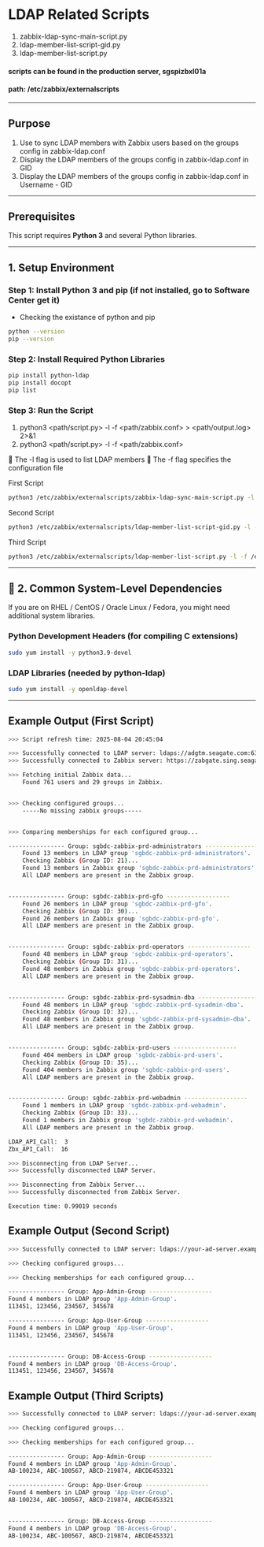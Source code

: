 # LDAP Related Scripts
1. zabbix-ldap-sync-main-script.py
2. ldap-member-list-script-gid.py
3. ldap-member-list-script.py

#### scripts can be found in the production server, sgspizbxl01a
#### path: /etc/zabbix/externalscripts
----------------------------------------------------------------

## Purpose

1. Use to sync LDAP members with Zabbix users based on the groups config in zabbix-ldap.conf
2. Display the LDAP members of the groups config in zabbix-ldap.conf in GID
3. Display the LDAP members of the groups config in zabbix-ldap.conf in Username - GID 
----------------------------------------------------------------

## Prerequisites

This script requires **Python 3** and several Python libraries.

----------------------------------------------------------------

## 1. Setup Environment

### Step 1: Install Python 3 and pip (if not installed, go to Software Center get it)

* Checking the existance of python and pip 
```bash
python --version
pip --version
```

### Step 2: Install Required Python Libraries

```bash
pip install python-ldap
pip install docopt
pip list
```

### Step 3: Run the Script
1. python3 <path/script.py> -l -f <path/zabbix.conf> > <path/output.log> 2>&1
2. python3 <path/script.py> -l -f <path/zabbix.conf>

🔸 The -l flag is used to list LDAP members
🔸 The -f flag specifies the configuration file

First Script
```bash
python3 /etc/zabbix/externalscripts/zabbix-ldap-sync-main-script.py -l -f /etc/zabbix/externalscripts/zabbix-ldap.conf > /etc/zabbix/externalscripts/zabbix-ldap-sync-output.log 2>&1
```

Second Script
```bash
python3 /etc/zabbix/externalscripts/ldap-member-list-script-gid.py -l -f /etc/zabbix/externalscripts/zabbix-ldap.conf
```

Third Script
```bash
python3 /etc/zabbix/externalscripts/ldap-member-list-script.py -l -f /etc/zabbix/externalscripts/zabbix-ldap.conf
```

----------------------------------------------------------------

## 🧱 2. Common System-Level Dependencies

If you are on RHEL / CentOS / Oracle Linux / Fedora, you might need additional system libraries.

### Python Development Headers (for compiling C extensions)

```bash
sudo yum install -y python3.9-devel
```

### LDAP Libraries (needed by python-ldap)
```bash
sudo yum install -y openldap-devel
```
----------------------------------------------------------------

## Example Output (First Script)

```bash
>>> Script refresh time: 2025-08-04 20:45:04

>>> Successfully connected to LDAP server: ldaps://adgtm.seagate.com:636/
>>> Successfully connected to Zabbix server: https://zabgate.sing.seagate.com/

>>> Fetching initial Zabbix data...
    Found 761 users and 29 groups in Zabbix. 


>>> Checking configured groups...
    -----No missing zabbix groups-----


>>> Comparing memberships for each configured group...

---------------- Group: sgbdc-zabbix-prd-administrators ------------------
    Found 13 members in LDAP group 'sgbdc-zabbix-prd-administrators'.
    Checking Zabbix (Group ID: 21)...
    Found 13 members in Zabbix group 'sgbdc-zabbix-prd-administrators'.
    All LDAP members are present in the Zabbix group.


---------------- Group: sgbdc-zabbix-prd-gfo ------------------
    Found 26 members in LDAP group 'sgbdc-zabbix-prd-gfo'.
    Checking Zabbix (Group ID: 30)...
    Found 26 members in Zabbix group 'sgbdc-zabbix-prd-gfo'.
    All LDAP members are present in the Zabbix group.


---------------- Group: sgbdc-zabbix-prd-operators ------------------
    Found 48 members in LDAP group 'sgbdc-zabbix-prd-operators'.
    Checking Zabbix (Group ID: 31)...
    Found 48 members in Zabbix group 'sgbdc-zabbix-prd-operators'.
    All LDAP members are present in the Zabbix group.


---------------- Group: sgbdc-zabbix-prd-sysadmin-dba ------------------
    Found 48 members in LDAP group 'sgbdc-zabbix-prd-sysadmin-dba'.
    Checking Zabbix (Group ID: 32)...
    Found 48 members in Zabbix group 'sgbdc-zabbix-prd-sysadmin-dba'.
    All LDAP members are present in the Zabbix group.


---------------- Group: sgbdc-zabbix-prd-users ------------------
    Found 404 members in LDAP group 'sgbdc-zabbix-prd-users'.
    Checking Zabbix (Group ID: 35)...
    Found 404 members in Zabbix group 'sgbdc-zabbix-prd-users'.
    All LDAP members are present in the Zabbix group.


---------------- Group: sgbdc-zabbix-prd-webadmin ------------------
    Found 1 members in LDAP group 'sgbdc-zabbix-prd-webadmin'.
    Checking Zabbix (Group ID: 33)...
    Found 1 members in Zabbix group 'sgbdc-zabbix-prd-webadmin'.
    All LDAP members are present in the Zabbix group.

LDAP_API_Call:  3
Zbx_API_Call:  16 

>>> Disconnecting from LDAP Server...
>>> Successfully disconnected LDAP Server.

>>> Disconnecting from Zabbix Server...
>>> Successfully disconnected from Zabbix Server.

Execution time: 0.99019 seconds
```


## Example Output (Second Script)

```bash
>>> Successfully connected to LDAP server: ldaps://your-ad-server.example.com:636

>>> Checking configured groups...

>>> Checking memberships for each configured group...

---------------- Group: App-Admin-Group ------------------
Found 4 members in LDAP group 'App-Admin-Group'.
113451, 123456, 234567, 345678

---------------- Group: App-User-Group ------------------
Found 4 members in LDAP group 'App-User-Group'.
113451, 123456, 234567, 345678


---------------- Group: DB-Access-Group ------------------
Found 4 members in LDAP group 'DB-Access-Group'.
113451, 123456, 234567, 345678

```

## Example Output (Third Scripts)
```bash
>>> Successfully connected to LDAP server: ldaps://your-ad-server.example.com:636

>>> Checking configured groups...

>>> Checking memberships for each configured group...

---------------- Group: App-Admin-Group ------------------
Found 4 members in LDAP group 'App-Admin-Group'.
AB-100234, ABC-100567, ABCD-219874, ABCDE453321

---------------- Group: App-User-Group ------------------
Found 4 members in LDAP group 'App-User-Group'.
AB-100234, ABC-100567, ABCD-219874, ABCDE453321


---------------- Group: DB-Access-Group ------------------
Found 4 members in LDAP group 'DB-Access-Group'.
AB-100234, ABC-100567, ABCD-219874, ABCDE453321

```


